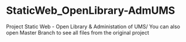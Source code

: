 # StaticWeb_OpenLibrary-AdmUMS
Project Static Web - Open Library &amp; Administation of UMS/
You can also open Master Branch to see all files from the original project
